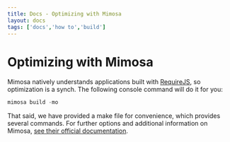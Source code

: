 ```yaml
---
title: Docs - Optimizing with Mimosa
layout: docs
tags: ['docs','how to','build']
---
```

# Optimizing with Mimosa
#### 

Mimosa natively understands applications built with [RequireJS](http://requirejs.org/), so optimization is a synch.
The following console command will do it for you:

```javascript
mimosa build -mo
```

That said, we have provided a make file for convenience, which provides several commands. For further options and additional information on Mimosa, [see their official documentation](http://mimosajs.com/optimization.html).